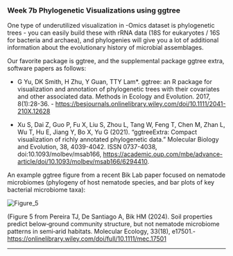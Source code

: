 ### Week 7b Phylogenetic Visualizations using ggtree

One type of underutilized visualization in -Omics dataset is phylogenetic trees - you can easily build these with rRNA data (18S for eukaryotes / 16S for bacteria and archaea), and phylogenies will give you a lot of additional information about the evolutionary history of microbial assemblages.

Our favorite package is ggtree, and the supplemental package ggtree extra, software papers as follows:

* G Yu, DK Smith, H Zhu, Y Guan, TTY Lam*. ggtree: an R package for visualization and annotation of phylogenetic trees with their covariates and other associated data. Methods in Ecology and Evolution. 2017, 8(1):28-36. - https://besjournals.onlinelibrary.wiley.com/doi/10.1111/2041-210X.12628

* Xu S, Dai Z, Guo P, Fu X, Liu S, Zhou L, Tang W, Feng T, Chen M, Zhan L, Wu T, Hu E, Jiang Y, Bo X, Yu G (2021). “ggtreeExtra: Compact visualization of richly annotated phylogenetic data.” Molecular Biology and Evolution, 38, 4039-4042. ISSN 0737-4038, doi:10.1093/molbev/msab166, https://academic.oup.com/mbe/advance-article/doi/10.1093/molbev/msab166/6294410.

An example ggtree figure from a recent Bik Lab paper focused on nematode microbiomes (phylogeny of host nematode species, and bar plots of key bacterial microbiome taxa):

![Figure_5](https://github.com/user-attachments/assets/4b3ca216-75ef-4e83-b00d-c67af6dd0afb)

(Figure 5 from Pereira TJ, De Santiago A, Bik HM (2024). Soil properties predict below‐ground community structure, but not nematode microbiome patterns in semi‐arid habitats. Molecular Ecology, 33(18), e17501.- https://onlinelibrary.wiley.com/doi/full/10.1111/mec.17501

---
